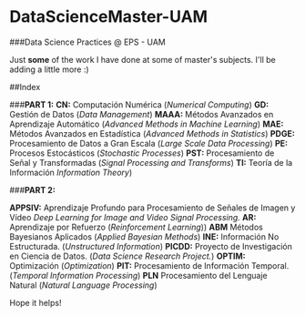 # DataScienceMaster-UAM
###Data Science Practices @ EPS - UAM


Just **some** of the work I have done at some of master's subjects. 
I'll be adding a little more :)


##Index


###**PART 1:**
**CN:** Computación Numérica (*Numerical Computing*)
**GD:** Gestión de Datos  (*Data Management*)
**MAAA:** Métodos Avanzados en Aprendizaje Automático  (*Advanced Methods in Machine Learning*)
**MAE:** Métodos Avanzados en Estadística  (*Advanced Methods in Statistics*)
**PDGE:** Procesamiento de Datos a Gran Escala  (*Large Scale Data Processing*)
**PE:** Procesos Estocásticos  (*Stochastic Processes*)
**PST:** Procesamiento de Señal y Transformadas  (*Signal Processing and Transforms*)
**TI:** Teoría de la Información *Information Theory*)

###**PART 2:**

**APPSIV:** Aprendizaje Profundo para Procesamiento de Señales de Imagen y Vídeo *Deep Learning for Image and Video Signal Processing.*
**AR:** Aprendizaje por Refuerzo  (*Reinforcement Learning*))
**ABM** Métodos Bayesianos Aplicados  (*Applied Bayesian Methods*)
**INE:** Información No Estructurada. (*Unstructured Information*)
**PICDD:** Proyecto de Investigación en Ciencia de Datos. (*Data Science Research Project.*)
**OPTIM:** Optimización (*Optimization*)
**PIT:** Procesamiento de Información Temporal. (*Temporal Information Processing*)
**PLN** Procesamiento del Lenguaje Natural (*Natural Language Processing*)



Hope it helps!
